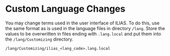 # Custom Language Changes

You may change terms used in the user interface of ILIAS. To do this, use the
same format as is used in the language files in directory `/lang`. Store the
values to be overwritten in files ending with `.lang.local` and put them into
the `/lang/Customizing` directory.

```
/lang/Customizing/ilias_<lang_code>.lang.local
```
